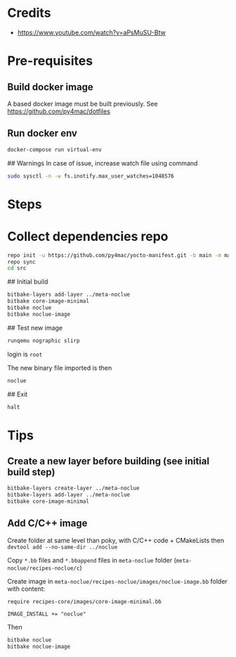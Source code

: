 # Credits
* https://www.youtube.com/watch?v=aPsMuSU-Btw


# Pre-requisites

## Build docker image
A based docker image must be built previously. See https://github.com/py4mac/dotfiles

## Run docker env
```sh
docker-compose run virtual-env
```

## Warnings
In case of issue, increase watch file using command
```sh
sudo sysctl -n -w fs.inotify.max_user_watches=1048576
```

# Steps

# Collect dependencies repo
```sh
repo init -u https://github.com/py4mac/yocto-manifest.git -b main -m manifest.xml
repo sync
cd src
```

## Initial build
```sh
bitbake-layers add-layer ../meta-noclue
bitbake core-image-minimal
bitbake noclue
bitbake noclue-image
```

## Test new image
```sh
runqemu nographic slirp
```

login is `root`

The new binary file imported is then
```sh
noclue
```

## Exit
```sh
halt
```

# Tips

## Create a new layer before building (see initial build step)
```sh
bitbake-layers create-layer ../meta-noclue
bitbake-layers add-layer ../meta-noclue
bitbake core-image-minimal
```

## Add C/C++ image
Create folder at same level than poky, with C/C++ code + CMakeLists
then
`devtool add --no-same-dir ../noclue`

Copy `*.bb` files and `*.bbappend` files in `meta-noclue` folder (`meta-noclue/recipes-noclue/c`)

Create image in `meta-noclue/recipes-noclue/images/noclue-image.bb` folder with content:

```
require recipes-core/images/core-image-minimal.bb

IMAGE_INSTALL += "noclue"
```

Then
```sh
bitbake noclue
bitbake noclue-image
```